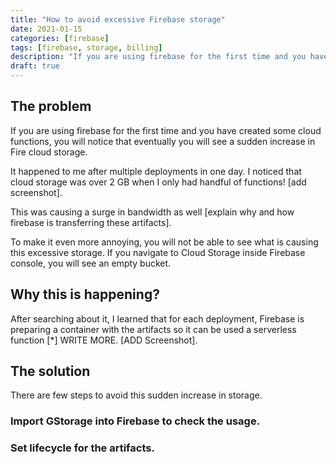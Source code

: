 ```yaml
---
title: "How to avoid excessive Firebase storage"
date: 2021-01-15
categories: [firebase]
tags: [firebase, storage, billing]
description: "If you are using firebase for the first time and you have created some cloud functions, you will notice that eventually you will see a sudden increase in Fire cloud storage"
draft: true
---
```


## The problem

If you are using firebase for the first time and you have created some cloud functions, you will notice that eventually you will see a sudden increase in Fire cloud storage.

It happened to me after multiple deployments in one day. I noticed that cloud storage was over 2 GB when I only had handful of functions!
[add screenshot].

This was causing a surge in bandwidth as well [explain why and how firebase is transferring these artifacts].

To make it even more annoying, you will not be able to see what is causing this excessive storage. If you navigate to Cloud Storage inside Firebase console, you will see an empty bucket.

## Why this is happening?

After searching about it, I learned that for each deployment, Firebase is preparing a container with the artifacts so it can be used a serverless function [*] WRITE MORE.
[ADD Screenshot].

## The solution

There are few steps to avoid this sudden increase in storage.

### Import GStorage into Firebase to check the usage.

### Set lifecycle for the artifacts.

